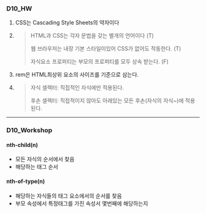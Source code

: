 ### D10_HW

1. CSS는 Cascading Style Sheets의 약자이다

2.  >HTML과 CSS는 각자 문법을 갖는 별개의 언어이다  (T)
    >
    >웹 브라우저는 내장 기본 스타일이있어 CSS가 없어도 작동한다.  (T)
    >
    >자식요소 프로퍼티는 부모의 프로퍼티를 모두 상속 받는다. (F)

3. rem은 HTML최상위 요소의 사이즈를 기준으로 삼는다.

4.  >자식 셀렉터: 직접적인 자식에만 적용된다.
    >
    >후손 셀렉터: 직접적이지 않아도 아래있는 모든 후손(자식의 자식~)에 적용된다.



   ---



   ### D10_Workshop

   #### nth-child(n)

   - 모든 자식의 순서에서 찾음
   - 해당하는 태그 순서

   #### nth-of-type(n)

   - 해당하는 자식들의 태그 요소에서의 순서를 찾음
   - 부모 속성에서 특정태그를 가진 속성서 몇번째에 해당하는지








